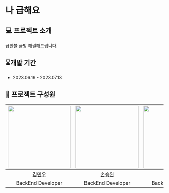 # **나 급해요**

## 💻 프로젝트 소개

급한불 금방 해결해드립니다.

## ⌛개발 기간

- 2023.06.19 - 2023.07.13

## 🦁 프로젝트 구성원
| [<img src="https://avatars.githubusercontent.com/Kminwoo97" width="200">](https://github.com/Kminwoo97) | [<img src="https://avatars.githubusercontent.com/Hypersand" width="200">](https://github.com/Hypersand) | [<img src="https://avatars.githubusercontent.com/yurrrrri" width="200">](https://github.com/yurrrrri) | [<img src="https://avatars.githubusercontent.com/udonggi" width="200">](https://github.com/udonggi) | [<img src="https://avatars.githubusercontent.com/Min9807" width="200">](https://github.com/Min9807) |
|:-------------------------------------------------------------------------------------------------------:|:-------------------------------------------------------------------------------------------------------:|:-----------------------------------------------------------------------------------------------------:|:---------------------------------------------------------------------------------------------------:|:---------------------------------------------------------------------------------------------------:|
|                                   [김민우](https://github.com/Kminwoo97)                                   |                                   [손승완](https://github.com/Hypersand)                                   |                                  [손유리](https://github.com/yurrrrri)                                   |                                  [유동기](https://github.com/udonggi)                                  |                                  [이정민](https://github.com/Min9807)                                  |
|                                            BackEnd Developer                                            |                                            BackEnd Developer                                            |                                           BackEnd Developer                                           |                                          BackEnd Developer                                          |                                          BackEnd Developer                                          |

